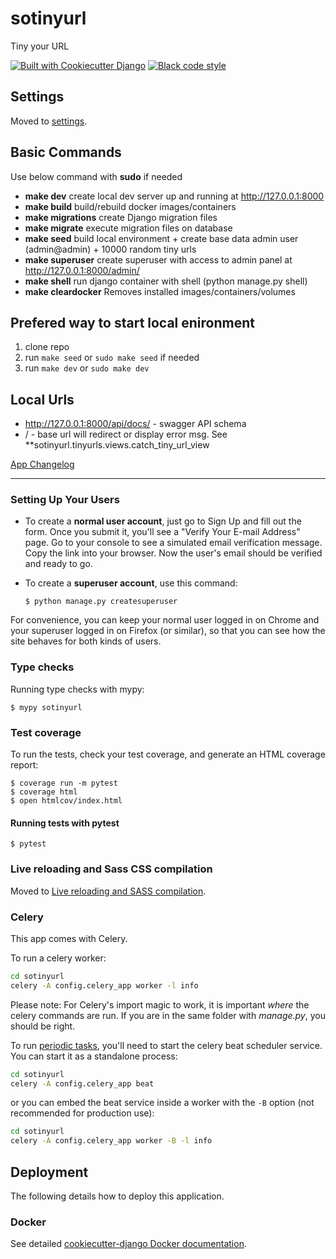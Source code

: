 # sotinyurl

Tiny your URL 

[![Built with Cookiecutter Django](https://img.shields.io/badge/built%20with-Cookiecutter%20Django-ff69b4.svg?logo=cookiecutter)](https://github.com/cookiecutter/cookiecutter-django/)
[![Black code style](https://img.shields.io/badge/code%20style-black-000000.svg)](https://github.com/ambv/black)

## Settings

Moved to [settings](http://cookiecutter-django.readthedocs.io/en/latest/settings.html).

## Basic Commands

Use below command with **sudo** if needed

- **make dev** create local dev server up and running at http://127.0.0.1:8000
- **make build** build/rebuild docker images/containers
- **make migrations** create Django migration files
- **make migrate** execute migration files on database
- **make seed** build local environment + create base data admin user (admin@admin) + 10000 random tiny urls
- **make superuser** create superuser with access to admin panel at http://127.0.0.1:8000/admin/
- **make shell** run django container with shell (python manage.py shell)
- **make cleardocker** Removes installed images/containers/volumes

## Prefered way to start local enironment

1. clone repo
2. run `make seed` or `sudo make seed` if needed
3. run `make dev` or `sudo make dev`


## Local Urls
- http://127.0.0.1:8000/api/docs/ - swagger API schema
- / - base url will redirect or display error msg. See **sotinyurl.tinyurls.views.catch_tiny_url_view


[App Changelog](/CHANGELOG.md)

---

### Setting Up Your Users

-   To create a **normal user account**, just go to Sign Up and fill out the form. Once you submit it, you'll see a "Verify Your E-mail Address" page. Go to your console to see a simulated email verification message. Copy the link into your browser. Now the user's email should be verified and ready to go.

-   To create a **superuser account**, use this command:

        $ python manage.py createsuperuser

For convenience, you can keep your normal user logged in on Chrome and your superuser logged in on Firefox (or similar), so that you can see how the site behaves for both kinds of users.

### Type checks

Running type checks with mypy:

    $ mypy sotinyurl

### Test coverage

To run the tests, check your test coverage, and generate an HTML coverage report:

    $ coverage run -m pytest
    $ coverage html
    $ open htmlcov/index.html

#### Running tests with pytest

    $ pytest

### Live reloading and Sass CSS compilation

Moved to [Live reloading and SASS compilation](https://cookiecutter-django.readthedocs.io/en/latest/developing-locally.html#sass-compilation-live-reloading).

### Celery

This app comes with Celery.

To run a celery worker:

``` bash
cd sotinyurl
celery -A config.celery_app worker -l info
```

Please note: For Celery's import magic to work, it is important *where* the celery commands are run. If you are in the same folder with *manage.py*, you should be right.

To run [periodic tasks](https://docs.celeryq.dev/en/stable/userguide/periodic-tasks.html), you'll need to start the celery beat scheduler service. You can start it as a standalone process:

``` bash
cd sotinyurl
celery -A config.celery_app beat
```

or you can embed the beat service inside a worker with the `-B` option (not recommended for production use):

``` bash
cd sotinyurl
celery -A config.celery_app worker -B -l info
```

## Deployment

The following details how to deploy this application.

### Docker

See detailed [cookiecutter-django Docker documentation](http://cookiecutter-django.readthedocs.io/en/latest/deployment-with-docker.html).
